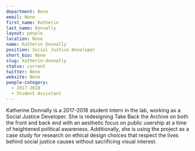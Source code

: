 ```yaml
---
department: None
email: None
first_name: Katherin
last_name: Donnally
layout: people
location: None
name: Katherin Donnally
position: Social Justice Developer
short_bio: None
slug: katherin-donnally
status: current
twitter: None
website: None
people-category:
  - 2017-2018
  - Student Assistant
---
```

Katherine Donnally is a 2017-2018 student intern in the lab, working as a Social Justice Developer. She is redesigning Take Back the Archive on both the front and back end with an aesthetic focus on public usership at a time of heightened political awareness. Additionally, she is using the project as a case study for research on ethical design choices that respect the lives behind social justice causes without sacrificing visual interest.
